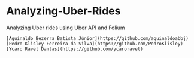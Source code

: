 # Analyzing-Uber-Rides
Analyzing Uber rides using Uber API and Folium


    [Aguinaldo Bezerra Batista Júnior](https://github.com/aguinaldoabbj)
    [Pedro Klisley Ferreira da Silva](https://github.com/PedroKlisley)
    [Ycaro Ravel Dantas](https://github.com/ycaroravel)
